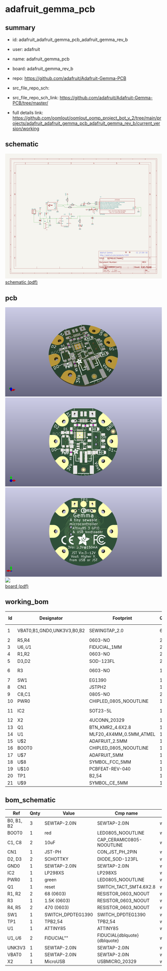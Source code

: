 # adafruit_gemma_pcb
 
## summary 
* id: adafruit_adafruit_gemma_pcb_adafruit_gemma_rev_b
* user: adafruit
* name: adafruit_gemma_pcb
* board: adafruit_gemma_rev_b
* repo: https://github.com/adafruit/Adafruit-Gemma-PCB



* src_file_repo_sch: 
* src_file_repo_sch_link: https://github.com/adafruit/Adafruit-Gemma-PCB/tree/master/
* full details link: https://github.com/oomlout/oomlout_oomp_project_bot_v_2/tree/main/projects/adafruit_adafruit_gemma_pcb_adafruit_gemma_rev_b/current_version/working  

## schematic  
![](working_schematic_600.png)  
[schematic (pdf)](working_schematic.pdf)  

## pcb  
![](working_3d_600.png) 
![](working_3d_front_600.png)  
![](working_3d_back_600.png)  
![](working_600.png)  
[board (pdf)](working.pdf)  

## working_bom
| Id | Designator | Footprint | Quantity | Designation | Supplier and ref |  | None | 
| --- | --- | --- | --- | --- | --- | --- | --- | 
| 1 | VBAT0,B1,GND0,UNK3V3,B0,B2 | SEWINGTAP_2.0 | 6 | SEWTAP-2.0IN |  |  | [''] | 
| 2 | R5,R4 | 0603-NO | 2 | 470 (0603) |  |  | [''] | 
| 3 | U$6,U$1 | FIDUCIAL_1MM | 2 | FIDUCIAL" |  |  | [''] | 
| 4 | R1,R2 | 0603-NO | 2 | 68 (0603) |  |  | [''] | 
| 5 | D3,D2 | SOD-123FL | 2 | SCHOTTKY |  |  | [''] | 
| 6 | R3 | 0603-NO | 1 | 1.5K (0603) |  |  | [''] | 
| 7 | SW1 | EG1390 | 1 |  |  |  | [''] | 
| 8 | CN1 | JSTPH2 | 1 | JST-PH |  |  | [''] | 
| 9 | C8,C1 | 0805-NO | 2 | 10uF |  |  | [''] | 
| 10 | PWR0 | CHIPLED_0805_NOOUTLINE | 1 | green |  |  | [''] | 
| 11 | IC2 | SOT23-5L | 1 | MIC5225-3.3v |  |  | [''] | 
| 12 | X2 | 4UCONN_20329 | 1 | MicroUSB |  |  | [''] | 
| 13 | Q1 | BTN_KMR2_4.6X2.8 | 1 | reset |  |  | [''] | 
| 14 | U1 | MLF20_4X4MM_0.5MM_ATMEL | 1 | ATTINY85 |  |  | [''] | 
| 15 | U$2 | ADAFRUIT_2.5MM | 1 |  |  |  | [''] | 
| 16 | BOOT0 | CHIPLED_0805_NOOUTLINE | 1 | red |  |  | [''] | 
| 17 | U$7 | ADAFRUIT_5MM | 1 |  |  |  | [''] | 
| 18 | U$8 | SYMBOL_FCC_5MM | 1 |  |  |  | [''] | 
| 19 | U$10 | PCBFEAT-REV-040 | 1 |  |  |  | [''] | 
| 20 | TP1 | B2,54 | 1 | TPB2,54 |  |  | [''] | 
| 21 | U$9 | SYMBOL_CE_5MM | 1 |  |  |  | [''] | 


## bom_schematic
| Ref | Qnty | Value | Cmp name | Footprint | Description | Vendor | DNP | 
| --- | --- | --- | --- | --- | --- | --- | --- | 
| B0, B1, B2 | 3 | SEWTAP-2.0IN | SEWTAP-2.0IN | working:SEWINGTAP_2.0 |  |  |  | 
| BOOT0 | 1 | red | LED0805_NOOUTLINE | working:CHIPLED_0805_NOOUTLINE |  |  |  | 
| C1, C8 | 2 | 10uF | CAP_CERAMIC0805-NOOUTLINE | working:0805-NO |  |  |  | 
| CN1 | 1 | JST-PH | CON_JST_PH_2PIN | working:JSTPH2 |  |  |  | 
| D2, D3 | 2 | SCHOTTKY | DIODE_SOD-123FL | working:SOD-123FL |  |  |  | 
| GND0 | 1 | SEWTAP-2.0IN | SEWTAP-2.0IN | working:SEWINGTAP_2.0 |  |  |  | 
| IC2 | 1 | LP298XS | LP298XS | working:SOT23-5L |  |  |  | 
| PWR0 | 1 | green | LED0805_NOOUTLINE | working:CHIPLED_0805_NOOUTLINE |  |  |  | 
| Q1 | 1 | reset | SWITCH_TACT_SMT4.6X2.8 | working:BTN_KMR2_4.6X2.8 |  |  |  | 
| R1, R2 | 2 | 68 (0603) | RESISTOR_0603_NOOUT | working:0603-NO |  |  |  | 
| R3 | 1 | 1.5K (0603) | RESISTOR_0603_NOOUT | working:0603-NO |  |  |  | 
| R4, R5 | 2 | 470 (0603) | RESISTOR_0603_NOOUT | working:0603-NO |  |  |  | 
| SW1 | 1 | SWITCH_DPDTEG1390 | SWITCH_DPDTEG1390 | working:EG1390 |  |  |  | 
| TP1 | 1 | TPB2,54 | TPB2,54 | working:B2,54 |  |  |  | 
| U1 | 1 | ATTINY85 | ATTINY85 | working:MLF20_4X4MM_0.5MM_ATMEL |  |  |  | 
| U$1, U$6 | 2 | FIDUCIAL"" | FIDUCIAL{dblquote}{dblquote} | working:FIDUCIAL_1MM |  |  |  | 
| UNK3V3 | 1 | SEWTAP-2.0IN | SEWTAP-2.0IN | working:SEWINGTAP_2.0 |  |  |  | 
| VBAT0 | 1 | SEWTAP-2.0IN | SEWTAP-2.0IN | working:SEWINGTAP_2.0 |  |  |  | 
| X2 | 1 | MicroUSB | USBMICRO_20329 | working:4UCONN_20329 |  |  |  | 



